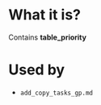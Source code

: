 #                  What it is?

Contains **table_priority**









#                  Used by

- `add_copy_tasks_gp.md`